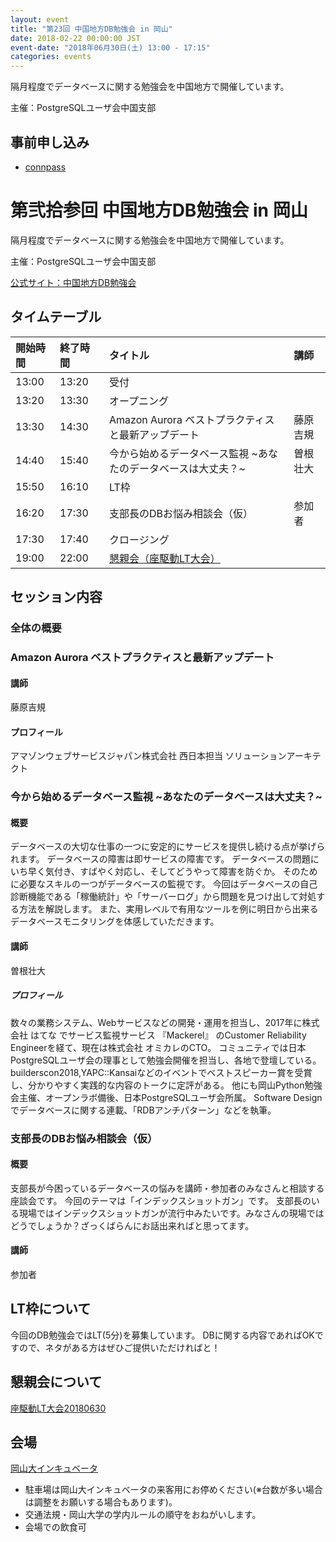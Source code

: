 ```yaml
---
layout: event
title: "第23回 中国地方DB勉強会 in 岡山"
date: 2018-02-22 00:00:00 JST
event-date: "2018年06月30日(土) 13:00 - 17:15"
categories: events
---
```

隔月程度でデータベースに関する勉強会を中国地方で開催しています。

主催：PostgreSQLユーザ会中国支部

## 事前申し込み

* [connpass](https://dbstudychugoku.connpass.com/event/82443/)

# 第弐拾参回  中国地方DB勉強会 in 岡山

隔月程度でデータベースに関する勉強会を中国地方で開催しています。

主催：PostgreSQLユーザ会中国支部

[公式サイト：中国地方DB勉強会](http://dbstudychugoku.github.io/)


## タイムテーブル

| 開始時間 | 終了時間 | タイトル | 講師 |
|:------------ |:--------------|:--------------|:-------------
|13:00 | 13:20　| 受付| |
|13:20 | 13:30　| オープニング| |
|13:30 | 14:30　| Amazon Aurora ベストプラクティスと最新アップデート | 藤原 吉規 |
|14:40 | 15:40　| 今から始めるデータベース監視 ~あなたのデータベースは大丈夫？~| 曽根 壮大 |
|15:50 | 16:10　| LT枠| |
|16:20 | 17:30　| 支部長のDBお悩み相談会（仮）| 参加者 |
|17:30 | 17:40　| クロージング| |
|19:00 | 22:00　| [懇親会（座駆動LT大会）](https://gbdaitokai.connpass.com/event/71224/)

## セッション内容

### 全体の概要

### Amazon Aurora ベストプラクティスと最新アップデート

#### 講師
藤原吉規

#### プロフィール
アマゾンウェブサービスジャパン株式会社 西日本担当 ソリューションアーキテクト

### 今から始めるデータベース監視 ~あなたのデータベースは大丈夫？~

#### 概要
データベースの大切な仕事の一つに安定的にサービスを提供し続ける点が挙げられます。
データベースの障害は即サービスの障害です。
データベースの問題にいち早く気付き、すばやく対応し、そしてどうやって障害を防ぐか。
そのために必要なスキルの一つがデータベースの監視です。
今回はデータベースの自己診断機能である「稼働統計」や「サーバーログ」から問題を見つけ出して対処する方法を解説します。 また、実用レベルで有用なツールを例に明日から出来るデータベースモニタリングを体感していただきます。

#### 講師
曽根壮大

##### プロフィール
数々の業務システム、Webサービスなどの開発・運用を担当し、2017年に株式会社 はてな でサービス監視サービス 『Mackerel』 のCustomer Reliability Engineerを経て、現在は株式会社 オミカレのCTO。
コミュニティでは日本PostgreSQLユーザ会の理事として勉強会開催を担当し、各地で登壇している。
builderscon2018,YAPC::Kansaiなどのイベントでベストスピーカー賞を受賞し、分かりやすく実践的な内容のトークに定評がある。
他にも岡山Python勉強会主催、オープンラボ備後、日本PostgreSQLユーザ会所属。
Software Designでデータベースに関する連載、「RDBアンチパターン」などを執筆。

### 支部長のDBお悩み相談会（仮）

#### 概要
支部長が今困っているデータベースの悩みを講師・参加者のみなさんと相談する座談会です。
今回のテーマは「インデックスショットガン」です。
支部長のいる現場ではインデックスショットガンが流行中みたいです。みなさんの現場ではどうでしょうか？ざっくばらんにお話出来ればと思ってます。

#### 講師
参加者

## LT枠について
今回のDB勉強会ではLT(5分)を募集しています。
DBに関する内容であればOKですので、ネタがある方はぜひご提供いただければと！

## 懇親会について

[座駆動LT大会20180630](https://gbdaitokai.connpass.com/event/71224/)

## 会場

[岡山大インキュベータ](http://www.smrj.go.jp/incubation/od-plus/)

- 駐車場は岡山大インキュベータの来客用にお停めください(※台数が多い場合は調整をお願いする場合もあります)。
- 交通法規・岡山大学の学内ルールの順守をおねがいします。
- 会場での飲食可
